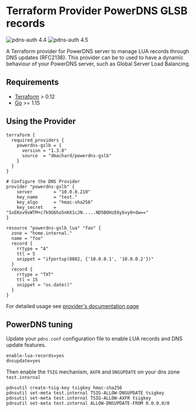 # Terraform Provider PowerDNS GLSB records

![pdns-auth 4.4](https://img.shields.io/badge/4.4-tested-green) ![pdns-auth 4.5](https://img.shields.io/badge/4.5-tested-green)


A Terraform provider for PowerDNS server to manage LUA records through DNS updates (RFC2136).
This provider can be to used to have a dynamic behaviour of your PowerDNS server, such as Global Server Load Balancing.

## Requirements

-	[Terraform](https://www.terraform.io/downloads.html) > 0.12
-	[Go](https://golang.org/doc/install) >= 1.15

## Using the Provider

```hcl
terraform {
  required_providers {
    powerdns-gslb = {
      version = "1.3.0"
      source  = "dmachard/powerdns-gslb"
    }
  }
}

# Configure the DNS Provider
provider "powerdns-gslb" {
    server        = "10.0.0.210"
    key_name      = "test."
    key_algo      = "hmac-sha256"
    key_secret    = "SxEKov9vWTM+c7k9G6ho5nKX1cJN.....ND5BOHzE6ybvy0+dw=="
}

resource "powerdns-gslb_lua" "foo" {
  zone = "home.internal."
  name = "foo"
  record {
    rrtype = "A"
    ttl = 5
    snippet = "ifportup(8082, {'10.0.0.1', '10.0.0.2'})"
  }
  record {
    rrtype = "TXT"
    ttl = 15
    snippet = "os.date()"
  }
}
```

For detailed usage see [provider's documentation page](https://registry.terraform.io/providers/dmachard/powerdns-gslb/latest/docs)

## PowerDNS tuning

Update your `pdns.conf` configuration file  to enable LUA records and DNS update features.

```
enable-lua-records=yes
dnsupdate=yes
```

Then enable the `TSIG` mechanism, `AXFR` and `DNSUPDATE` on your dns zone `test.internal`

```
pdnsutil create-tsig-key tsigkey hmac-sha256
pdnsutil set-meta test.internal TSIG-ALLOW-DNSUPDATE tsigkey
pdnsutil set-meta test.internal TSIG-ALLOW-AXFR tsigkey
pdnsutil set-meta test.internal ALLOW-DNSUPDATE-FROM 0.0.0.0/0
```
